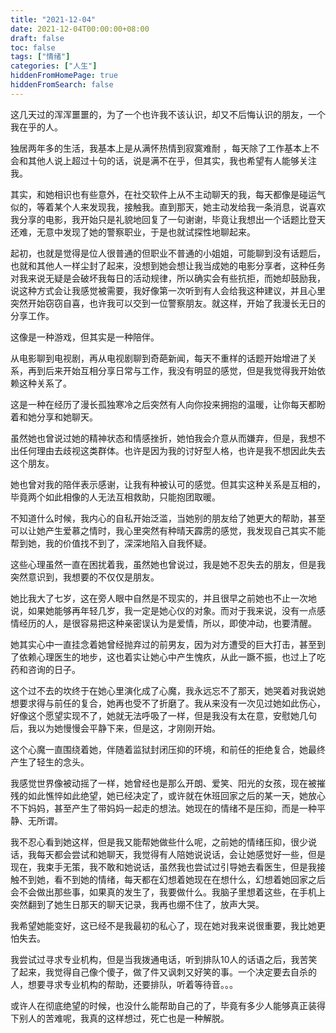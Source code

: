 ```yaml
---
title: "2021-12-04"
date: 2021-12-04T00:00:00+08:00
draft: false
toc: false
tags: ["情绪"]
categories: ["人生"]
hiddenFromHomePage: true
hiddenFromSearch: false
---
```


这几天过的浑浑噩噩的，为了一个也许我不该认识，却又不后悔认识的朋友，一个我在乎的人。

独居两年多的生活，我基本上是从满怀热情到寂寞难耐 ，每天除了工作基本上不会和其他人说上超过十句的话，说是满不在乎，但其实，我也希望有人能够关注我。

其实，和她相识也有些意外，在社交软件上从不主动聊天的我，每天都像是碰运气似的，等着某个人来发现我，接触我。直到那天，她主动发给我一条消息，说喜欢我分享的电影，我开始只是礼貌地回复了一句谢谢，毕竟让我想出一个话题比登天还难，无意中发现了她的警察职业，于是也就试探性地聊起来。

起初，也就是觉得是位人很普通的但职业不普通的小姐姐，可能聊到没有话题后，也就和其他人一样尘封了起来，没想到她会想让我当成她的电影分享者，这种任务对我来说无疑是会破坏我每日的活动规律，所以确实会有些抗拒，而她却鼓励我，说这种方式会让我感觉被需要，我好像第一次听到有人会给我这种建议，并且心里突然开始窃窃自喜，也许我可以交到一位警察朋友。就这样，开始了我漫长无日的分享工作。

这像是一种游戏，但其实是一种陪伴。

从电影聊到电视剧，再从电视剧聊到奇葩新闻，每天不重样的话题开始增进了关系，再到后来开始互相分享日常与工作，我没有明显的感觉，但是我觉得我开始依赖这种关系了。

这是一种在经历了漫长孤独寒冷之后突然有人向你投来拥抱的温暖，让你每天都盼着和她分享和她聊天。

虽然她也曾说过她的精神状态和情感挫折，她怕我会介意从而嫌弃，但是，我想不出任何理由去歧视这类群体。也许是因为我的讨好型人格，也许是我不想因此失去这个朋友。

她也曾对我的陪伴表示感谢，让我有种被认可的感觉。但其实这种关系是互相的，毕竟两个如此相像的人无法互相救助，只能抱团取暖。

不知道什么时候，我内心的自私开始泛滥，当她别的朋友给了她更大的帮助，甚至可以让她产生爱慕之情时，我心里突然有种晴天霹雳的感觉，我发现自己其实不能帮到她，我的价值找不到了，深深地陷入自我怀疑。

这些心理虽然一直在困扰着我，虽然她也曾说过，我是她不忍失去的朋友，但是我突然意识到，我想要的不仅仅是朋友。

她比我大了七岁，这在旁人眼中自然是不现实的，并且很早之前她也不止一次地说，如果她能够再年轻几岁，我一定是她心仪的对象。而对于我来说，没有一点感情经历的人，是很容易把这种亲密误认为是爱情，所以，即使冲动，也要清醒。

她其实心中一直挂念着她曾经抛弃过的前男友，因为对方遭受的巨大打击，甚至到了依赖心理医生的地步，这也着实让她心中产生愧疚，从此一蹶不振，也过上了吃药和咨询的日子。

这个过不去的坎终于在她心里演化成了心魔，我永远忘不了那天，她哭着对我说她想要求得与前任的复合，她再也受不了折磨了。我从来没有一次见过她如此伤心，好像这个愿望实现不了，她就无法呼吸了一样，但是我没有太在意，安慰她几句后，我以为她慢慢会平静下来，但是这，才刚刚开始。

这个心魔一直围绕着她，伴随着监狱封闭压抑的环境，和前任的拒绝复合，她最终产生了轻生的念头。

我感觉世界像被动摇了一样，她曾经也是那么开朗、爱笑、阳光的女孩，现在被摧残的如此憔悴如此绝望，她已经决定了，或许就在休班回家之后的某一天，她放心不下妈妈，甚至产生了带妈妈一起走的想法。她现在的情绪不是压抑，而是一种平静、无所谓。

我不忍心看到她这样，但是我又能帮她做些什么呢，之前她的情绪压抑，很少说话，我每天都会尝试和她聊天，我觉得有人陪她说说话，会让她感觉好一些，但是现在，我束手无策，我不敢和她说话，虽然我也尝试过引导她去看医生，但是我接触不到她，看不到她的情绪，每天都在幻想着她现在在想什么，幻想着她回家之后会不会做出那些事，如果真的发生了，我要做什么。我脑子里想着这些，在手机上突然翻到了她生日那天的聊天记录，我再也绷不住了，放声大哭。

我希望她能变好，这已经不是我最初的私心了，现在她对我来说很重要，我比她更怕失去。

我尝试过寻求专业机构，但是当我拨通电话，听到排队10人的话语之后，我苦笑了起来，我觉得自己像个傻子，做了件又讽刺又好笑的事。一个决定要去自杀的人，想要寻求专业机构的帮助，还要排队，听着等待音。。。

或许人在彻底绝望的时候，也没什么能帮助自己的了，毕竟有多少人能够真正装得下别人的苦难呢，我真的这样想过，死亡也是一种解脱。
